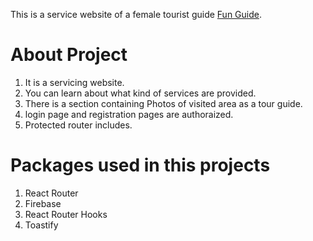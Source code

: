 This is a service website of a female tourist guide [Fun Guide](https://github.com/facebook/create-react-app).

# About Project
1. It is a servicing website.
2. You can learn about what kind of services are provided.
3. There is a section containing Photos of visited area as a tour guide.
4. login page and registration pages are authoraized.
5. Protected router includes.


# Packages used in this projects 
1. React Router
2. Firebase
3. React Router Hooks
4. Toastify
